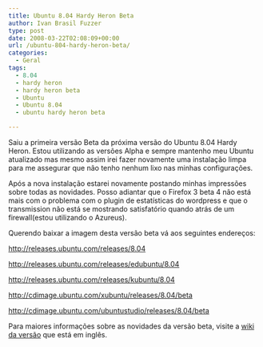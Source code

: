 ```yaml
---
title: Ubuntu 8.04 Hardy Heron Beta
author: Ivan Brasil Fuzzer
type: post
date: 2008-03-22T02:08:09+00:00
url: /ubuntu-804-hardy-heron-beta/
categories:
  - Geral
tags:
  - 8.04
  - hardy heron
  - hardy heron beta
  - Ubuntu
  - Ubuntu 8.04
  - ubuntu hardy heron beta

---
```

Saiu a primeira versão Beta da próxima versão do Ubuntu 8.04 Hardy Heron. Estou utilizando as versões Alpha e sempre mantenho meu Ubuntu atualizado mas mesmo assim irei fazer novamente uma instalação limpa para me assegurar que não tenho nenhum lixo nas minhas configurações.

Após a nova instalação estarei novamente postando minhas impressões sobre todas as novidades. Posso adiantar que o Firefox 3 beta 4 não está mais com o problema com o plugin de estatísticas do wordpress e que o transmission não está se mostrando satisfatório quando atrás de um firewall(estou utilizando o Azureus).

Querendo baixar a imagem desta versão beta vá aos seguintes endereços:

<http://releases.ubuntu.com/releases/8.04>
  
<http://releases.ubuntu.com/releases/edubuntu/8.04>
  
<http://releases.ubuntu.com/releases/kubuntu/8.04>
  
<http://cdimage.ubuntu.com/xubuntu/releases/8.04/beta>
  
<http://cdimage.ubuntu.com/ubuntustudio/releases/8.04/beta>

Para maiores informações sobre as novidades da versão beta, visite a [wiki da versão][1] que está em inglês.

 [1]: https://wiki.ubuntu.com/HardyHeron/Beta